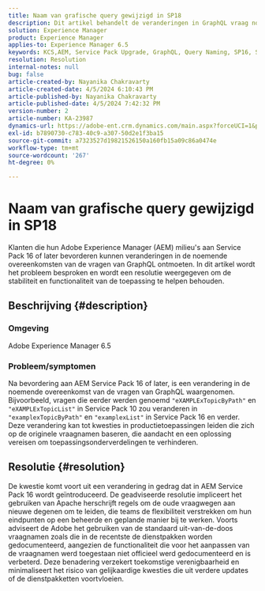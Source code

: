```yaml
---
title: Naam van grafische query gewijzigd in SP18
description: Dit artikel behandelt de veranderingen in GraphQL vraag noemende overeenkomsten na een verbetering aan AEM Service Pack 16 en recenter, die productietoepassing kan beïnvloeden
solution: Experience Manager
product: Experience Manager
applies-to: Experience Manager 6.5
keywords: KCS,AEM, Service Pack Upgrade, GraphQL, Query Naming, SP16, SP18, Production Impact, Apache Rewrite
resolution: Resolution
internal-notes: null
bug: false
article-created-by: Nayanika Chakravarty
article-created-date: 4/5/2024 6:10:43 PM
article-published-by: Nayanika Chakravarty
article-published-date: 4/5/2024 7:42:32 PM
version-number: 2
article-number: KA-23987
dynamics-url: https://adobe-ent.crm.dynamics.com/main.aspx?forceUCI=1&pagetype=entityrecord&etn=knowledgearticle&id=861ce2ce-77f3-ee11-904c-6045bd006704
exl-id: b7890730-c783-40c9-a307-50d2e1f3ba15
source-git-commit: a7323527d19821526150a160fb15a09c86a0474e
workflow-type: tm+mt
source-wordcount: '267'
ht-degree: 0%

---
```


# Naam van grafische query gewijzigd in SP18


Klanten die hun Adobe Experience Manager (AEM) milieu&#39;s aan Service Pack 16 of later bevorderen kunnen veranderingen in de noemende overeenkomsten van de vragen van GraphQL ontmoeten. In dit artikel wordt het probleem besproken en wordt een resolutie weergegeven om de stabiliteit en functionaliteit van de toepassing te helpen behouden.

## Beschrijving {#description}


### Omgeving

Adobe Experience Manager 6.5

### Probleem/symptomen

Na bevordering aan AEM Service Pack 16 of later, is een verandering in de noemende overeenkomst van de vragen van GraphQL waargenomen. Bijvoorbeeld, vragen die eerder werden genoemd `"eXAMPLExTopicByPath"` en `"eXAMPLExTopicList"` in Service Pack 10 zou veranderen in `"examplexTopicByPath"` en `"examplexList"` in Service Pack 16 en verder. Deze verandering kan tot kwesties in productietoepassingen leiden die zich op de originele vraagnamen baseren, die aandacht en een oplossing vereisen om toepassingsonderverdelingen te verhinderen.


## Resolutie {#resolution}


De kwestie komt voort uit een verandering in gedrag dat in AEM Service Pack 16 wordt geïntroduceerd. De geadviseerde resolutie impliceert het gebruiken van Apache herschrijft regels om de oude vraagwegen aan nieuwe degenen om te leiden, die teams de flexibiliteit verstrekken om hun eindpunten op een beheerde en geplande manier bij te werken. Voorts adviseert de Adobe het gebruiken van de standaard uit-van-de-doos vraagnamen zoals die in de recentste de dienstpakken worden gedocumenteerd, aangezien de functionaliteit die voor het aanpassen van de vraagnamen werd toegestaan niet officieel werd gedocumenteerd en is verbeterd. Deze benadering verzekert toekomstige verenigbaarheid en minimaliseert het risico van gelijkaardige kwesties die uit verdere updates of de dienstpakketten voortvloeien.
